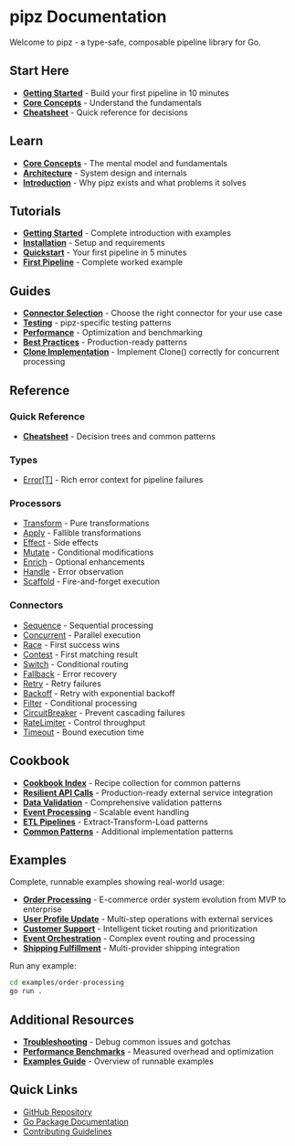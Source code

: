 # pipz Documentation

Welcome to pipz - a type-safe, composable pipeline library for Go.

## Start Here

- **[Getting Started](./tutorials/getting-started.md)** - Build your first pipeline in 10 minutes
- **[Core Concepts](./learn/core-concepts.md)** - Understand the fundamentals
- **[Cheatsheet](./reference/cheatsheet.md)** - Quick reference for decisions

## Learn

- **[Core Concepts](./learn/core-concepts.md)** - The mental model and fundamentals
- **[Architecture](./learn/architecture.md)** - System design and internals
- **[Introduction](./learn/introduction.md)** - Why pipz exists and what problems it solves

## Tutorials

- **[Getting Started](./tutorials/getting-started.md)** - Complete introduction with examples
- **[Installation](./tutorials/installation.md)** - Setup and requirements
- **[Quickstart](./tutorials/quickstart.md)** - Your first pipeline in 5 minutes
- **[First Pipeline](./tutorials/first-pipeline.md)** - Complete worked example

## Guides

- **[Connector Selection](./guides/connector-selection.md)** - Choose the right connector for your use case
- **[Testing](./guides/testing.md)** - pipz-specific testing patterns
- **[Performance](./guides/performance.md)** - Optimization and benchmarking
- **[Best Practices](./guides/best-practices.md)** - Production-ready patterns
- **[Clone Implementation](./guides/cloning.md)** - Implement Clone() correctly for concurrent processing

## Reference

### Quick Reference
- **[Cheatsheet](./reference/cheatsheet.md)** - Decision trees and common patterns

### Types
- [Error[T]](./reference/types/error.md) - Rich error context for pipeline failures

### Processors
- [Transform](./reference/processors/transform.md) - Pure transformations
- [Apply](./reference/processors/apply.md) - Fallible transformations
- [Effect](./reference/processors/effect.md) - Side effects
- [Mutate](./reference/processors/mutate.md) - Conditional modifications
- [Enrich](./reference/processors/enrich.md) - Optional enhancements
- [Handle](./reference/processors/handle.md) - Error observation
- [Scaffold](./reference/processors/scaffold.md) - Fire-and-forget execution

### Connectors
- [Sequence](./reference/connectors/sequence.md) - Sequential processing
- [Concurrent](./reference/connectors/concurrent.md) - Parallel execution
- [Race](./reference/connectors/race.md) - First success wins
- [Contest](./reference/connectors/contest.md) - First matching result
- [Switch](./reference/connectors/switch.md) - Conditional routing
- [Fallback](./reference/connectors/fallback.md) - Error recovery
- [Retry](./reference/connectors/retry.md) - Retry failures
- [Backoff](./reference/connectors/backoff.md) - Retry with exponential backoff
- [Filter](./reference/connectors/filter.md) - Conditional processing
- [CircuitBreaker](./reference/connectors/circuitbreaker.md) - Prevent cascading failures
- [RateLimiter](./reference/connectors/ratelimiter.md) - Control throughput
- [Timeout](./reference/connectors/timeout.md) - Bound execution time

## Cookbook

- **[Cookbook Index](./cookbook/README.md)** - Recipe collection for common patterns
- **[Resilient API Calls](./cookbook/resilient-api-calls.md)** - Production-ready external service integration
- **[Data Validation](./cookbook/data-validation-pipeline.md)** - Comprehensive validation patterns
- **[Event Processing](./cookbook/event-processing.md)** - Scalable event handling
- **[ETL Pipelines](./cookbook/etl-pipelines.md)** - Extract-Transform-Load patterns
- **[Common Patterns](./cookbook/patterns.md)** - Additional implementation patterns

## Examples

Complete, runnable examples showing real-world usage:

- **[Order Processing](../examples/order-processing/)** - E-commerce order system evolution from MVP to enterprise
- **[User Profile Update](../examples/user-profile-update/)** - Multi-step operations with external services
- **[Customer Support](../examples/customer-support/)** - Intelligent ticket routing and prioritization
- **[Event Orchestration](../examples/event-orchestration/)** - Complex event routing and processing
- **[Shipping Fulfillment](../examples/shipping-fulfillment/)** - Multi-provider shipping integration

Run any example:
```bash
cd examples/order-processing
go run .
```

## Additional Resources

- **[Troubleshooting](./troubleshooting.md)** - Debug common issues and gotchas
- **[Performance Benchmarks](./performance.md)** - Measured overhead and optimization
- **[Examples Guide](./examples.md)** - Overview of runnable examples

## Quick Links

- [GitHub Repository](https://github.com/zoobzio/pipz)
- [Go Package Documentation](https://pkg.go.dev/github.com/zoobzio/pipz)
- [Contributing Guidelines](../CONTRIBUTING.md)